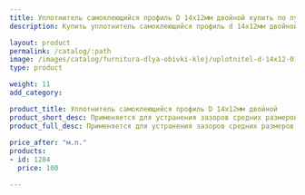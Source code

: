 ```yaml
---
title: Уплотнитель самоклеющийся профиль D 14х12мм двойной купить по лучшей цене с доставкой - Поролоныч
description: Купить уплотнитель самоклеющийся профиль d 14х12мм двойной в розницу с доставкой по Москве в интернет-магазине Поролоныча.

layout: product
permalink: /catalog/:path
image: /images/catalog/furnitura-dlya-obivki-klej/uplotnitel-d-14x12-01_1600w.jpg
type: product

weight: 11
add_category: 

product_title: Уплотнитель самоклеющийся профиль D 14х12мм двойной
product_short_desc: Применяется для устранения зазоров средних размеров преимущественно на металлических дверях.
product_full_desc: Применяется для устранения зазоров средних размеров преимущественно на металлических дверях.
        
price_after: "м.п."
products:
- id: 1284
  price: 100

---
```

